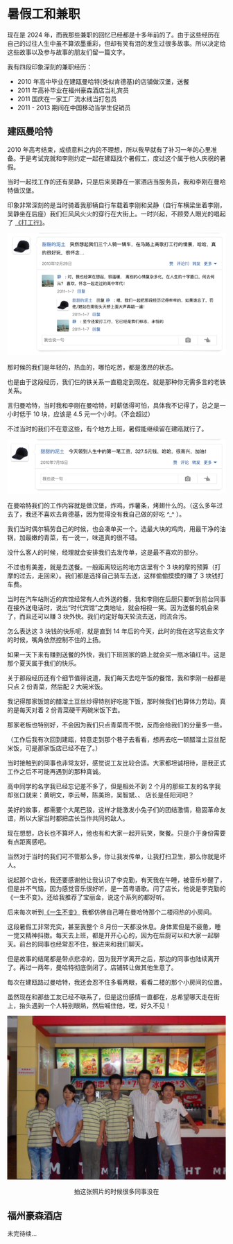 # 暑假工和兼职

现在是 2024 年，而我那些兼职的回忆已经都是十多年前的了。由于这些经历在自己的过往人生中虽不算浓墨重彩，但却有笑有泪的发生过很多故事。所以决定给这些故事以及参与故事的朋友们留一篇文字。

我有四段印象深刻的兼职经历：

-   2010 年高中毕业在建瓯曼哈特(类似肯德基)的店铺做汉堡，送餐
-   2011 年高补毕业在福州豪森酒店当礼宾员
-   2011 国庆在一家工厂流水线当打包员
-   2011 - 2013 期间在中国移动当学生促销员

## 建瓯曼哈特

2010 年高考结束，成绩意料之内的不理想，所以我早就有了补习一年的心里准备。于是考试完就和李刚约定一起在建瓯找个暑假工，度过这个属于他人庆祝的暑假。

当时一起找工作的还有吴静，只是后来吴静在一家酒店当服务员，我和李刚在曼哈特做汉堡。

印象非常深刻的是当时骑着我那辆自行车载着李刚和吴静（自行车横梁坐着李刚，吴静坐在后座）我们仨风风火火的穿行在大街上。一时兴起，不顾旁人眼光的唱起了 [《打工行》](https://c6.y.qq.com/base/fcgi-bin/u?__=EKpUh)。

![](./assets/1.png)

那时候的我们是年轻的，热血的，哪怕吃苦，都是激昂的状态。

也是由于这段经历，我们仨的铁关系一直稳定到现在。就是那种你无需多言的老铁关系。

言归曼哈特，当时我和李刚在曼哈特，时薪低得可怕，具体我不记得了，总之是一小时低于 10 块，应该是 4.5 元一个小时。（不会超过）

不过当时的我们不在意这些，有个地方上班，暑假能继续留在建瓯就行了。

![](./assets/2.png)

在曼哈特我们的工作内容就是做汉堡，炸鸡，炸薯条，烤翅什么的。（这么多年过去了，我还不喜欢去肯德基，因为觉得没有我自己做的好吃 ^\_^ ）。

我们当时偶尔犒劳自己的时候，也会凑单买一个。选最大块的鸡肉，用最干净的油锅，加最嫩的青菜，有一说一，味道真的很不错。

没什么客人的时候，经理就会安排我们去发传单，这是最不喜欢的部分。

不过也有美差，就是去送餐。一般距离较远的地方店里有个 3 块的摩的预算（打摩的过去，走回来）。我们都是选择自己骑车去送，这样偷偷摸摸的赚了 3 块钱打车费。

当时在汽车站附近的宾馆经常有人点外送的餐，我和李刚在后厨只要听到前台同事在接外送电话时，说出“时代宾馆”之类地址，就会相视一笑。因为送餐的机会来了，而且还可以赚 3 块外快。我们约定好每天轮流去送，同流合污。

怎么表达这 3 块钱的快乐呢，就是直到 14 年后的今天，此时的我在这写这些文字的时候，嘴角依然控制不住的上扬。

如果一天下来有赚到送餐的外快，我们下班回家的路上就会买一瓶冰镇红牛。这是那个夏天属于我们的快乐。

关于那段经历还有个细节值得说道，我们每天去吃午饭的餐馆，我和李刚一般都是只点 2 份青菜，然后配 2 大碗米饭。

我记得那家饭馆的醋溜土豆丝炒得特别好吃能下饭，那时候我们也算体力劳动，真的是每天对着 2 份青菜硬干两碗米饭下去。

那家老板也特别好，不会因为我们只点青菜而不悦，反而会给我们的分量多一些。

（工作后我有次回到建瓯，特意走到那个巷子去看看，想再去吃一顿醋溜土豆丝配米饭，可是那家饭店已经不在了。）

当时接触到的同事也非常友好，感觉说工友比较合适。大家都坦诚相待，是我正式工作之后不可能再遇到的那种真诚。

高中同学的名字我已经忘记差不多了，但是相处不到 2 个月的那些工友的名字我却张口就来：黄明文，李云琴，陈美玲，吴智斌、、 店长是任阳河吧？

美好的故事，都需要个大尾巴狼，这样才能激发小兔子们的团结激情，稳固革命友谊，所以大家当时都把店长当作共同的敌人。

现在想想，店长也不算坏人，他也有和大家一起开玩笑，聚餐。只是介于身份需要有点距离感吧。

当然对于当时的我们可不管那么多，你让我发传单，让我打扫卫生，那么你就是坏人。

说起那个店长，我还要感谢他让我认识了李克勤，有天我在午睡，被音乐吵醒了，但是并不气恼，因为感觉音乐很好听，是一首粤语歌。问了店长，他说是李克勤的《一生不变》。还给我推荐了宝丽金，说这个系列的都好听。

后来每次听到[《一生不变》](https://c6.y.qq.com/base/fcgi-bin/u?__=LeWA4K) 我都仿佛自己睡在曼哈特那个二楼闷热的小房间。

这段暑假工非常充实，甚至我整个 8 月份一天都没休息。身体累但是不疲惫，睡一觉又精神抖擞。每天去上班，都是开开心心的，因为在后厨可以和大家一起聊天。前台的同事也经常忍不住，躲进来和我们聊天。

但是故事的结尾都是带点悲凉的，因为我开学离开之后，那边的同事也陆续离开了。再过一两年，曼哈特彻底倒闭了。店铺转让做其他生意了。

每次在建瓯路过曼哈特，我还会忍不住多看两眼，看看二楼的那个小房间的位置。

虽然现在和那些工友已经不联系了，但是这份感情一直都在，总希望哪天走在街上，抬头遇到一个人特别眼熟，然后喊住他，嘿，好久不见！

![](./assets/3.jpeg)

<center>拍这张照片的时候很多同事没在</center>

## 福州豪森酒店

未完待续...
